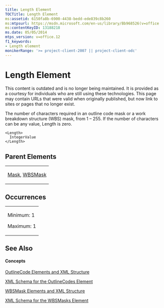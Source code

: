 ```yaml
---
title: Length Element
TOCTitle: Length Element
ms:assetid: 6150fa8b-6900-4438-bedd-ede839c8b260
ms:mtpsurl: https://msdn.microsoft.com/en-us/library/Bb968526(v=office.12)
ms:contentKeyID: 13188218
ms.date: 05/05/2014
mtps_version: v=office.12
f1_keywords:
- Length element
monikerRange: '>= project-client-2007 || project-client-odc'
---
```


# Length Element

This content is outdated and is no longer being maintained. It is provided as a courtesy for individuals who are still using these technologies. This page may contain URLs that were valid when originally published, but now link to sites or pages that no longer exist.

The number of characters required in an outline code mask or a work breakdown structure (WBS) mask, from 1 – 255. If the number of characters can be any value, Length is zero.

    <Length>
      IntegerValue
    </Length>

## Parent Elements

<table>
<colgroup>
<col style="width: 100%" />
</colgroup>
<tbody>
<tr class="odd">
<td><p><a href="bb968659(v=office.12).md">Mask</a>, <a href="bb968641(v=office.12).md">WBSMask</a></p></td>
</tr>
</tbody>
</table>

## Occurrences

<table>
<colgroup>
<col style="width: 100%" />
</colgroup>
<tbody>
<tr class="odd">
<td><p>Minimum: 1</p>
<p>Maximum: 1</p></td>
</tr>
</tbody>
</table>

## See Also

#### Concepts

[OutlineCode Elements and XML Structure](bb968596\(v=office.12\).md)

[XML Schema for the OutlineCodes Element](bb968584\(v=office.12\).md)

[WBSMask Elements and XML Structure](bb968416\(v=office.12\).md)

[XML Schema for the WBSMasks Element](bb968565\(v=office.12\).md)

